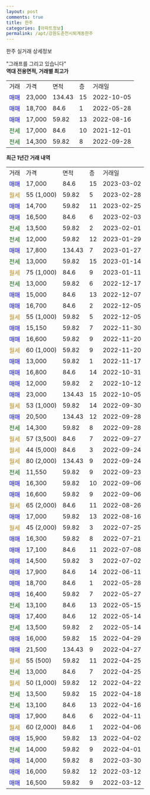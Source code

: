 ```yaml
---
layout: post
comments: true
title: 한주
categories: [아파트정보]
permalink: /apt/강원도춘천시퇴계동한주
---
```


한주 실거래 상세정보

<script type="text/javascript">
  google.charts.load('current', {'packages':['line', 'corechart']});
  google.charts.setOnLoadCallback(drawChart);

  function drawChart() {
    var data = new google.visualization.DataTable();
    data.addColumn('date', '거래일');
    data.addColumn('number', "매매");
    data.addColumn('number', "전세");
    data.addColumn('number', "전매");

    data.addRows([[new Date(Date.parse("2023-03-02")), 17000, null, null], [new Date(Date.parse("2023-02-28")), null, null, null], [new Date(Date.parse("2023-02-25")), 14700, null, null], [new Date(Date.parse("2023-02-03")), 16500, null, null], [new Date(Date.parse("2023-02-01")), null, 13500, null], [new Date(Date.parse("2023-01-29")), null, 12000, null], [new Date(Date.parse("2023-01-27")), 17800, null, null], [new Date(Date.parse("2023-01-14")), null, 13000, null], [new Date(Date.parse("2023-01-11")), null, null, null], [new Date(Date.parse("2022-12-17")), null, 13000, null], [new Date(Date.parse("2022-12-07")), 15000, null, null], [new Date(Date.parse("2022-12-05")), 16700, null, null], [new Date(Date.parse("2022-12-05")), null, null, null], [new Date(Date.parse("2022-11-30")), 15150, null, null], [new Date(Date.parse("2022-11-20")), 16600, null, null], [new Date(Date.parse("2022-11-20")), null, null, null], [new Date(Date.parse("2022-11-17")), 13000, null, null], [new Date(Date.parse("2022-10-31")), 16800, null, null], [new Date(Date.parse("2022-10-12")), 12000, null, null], [new Date(Date.parse("2022-10-05")), 23000, null, null], [new Date(Date.parse("2022-09-30")), null, null, null], [new Date(Date.parse("2022-09-28")), 20500, null, null], [new Date(Date.parse("2022-09-28")), null, 14300, null], [new Date(Date.parse("2022-09-27")), null, null, null], [new Date(Date.parse("2022-09-24")), null, null, null], [new Date(Date.parse("2022-09-24")), null, null, null], [new Date(Date.parse("2022-09-23")), null, 11550, null], [new Date(Date.parse("2022-09-06")), 16300, null, null], [new Date(Date.parse("2022-09-06")), 16600, null, null], [new Date(Date.parse("2022-08-26")), null, null, null], [new Date(Date.parse("2022-08-16")), 17000, null, null], [new Date(Date.parse("2022-07-25")), null, null, null], [new Date(Date.parse("2022-07-21")), 16300, null, null], [new Date(Date.parse("2022-07-08")), 17100, null, null], [new Date(Date.parse("2022-07-02")), 14500, null, null], [new Date(Date.parse("2022-06-11")), 17900, null, null], [new Date(Date.parse("2022-05-28")), 18700, null, null], [new Date(Date.parse("2022-05-27")), 16400, null, null], [new Date(Date.parse("2022-05-15")), null, 13100, null], [new Date(Date.parse("2022-05-14")), 17400, null, null], [new Date(Date.parse("2022-05-14")), null, 13500, null], [new Date(Date.parse("2022-04-29")), 16000, null, null], [new Date(Date.parse("2022-04-27")), 21500, null, null], [new Date(Date.parse("2022-04-25")), null, null, null], [new Date(Date.parse("2022-04-25")), null, 13000, null], [new Date(Date.parse("2022-04-22")), null, null, null], [new Date(Date.parse("2022-04-18")), null, 13500, null], [new Date(Date.parse("2022-04-16")), null, 13100, null], [new Date(Date.parse("2022-04-11")), 17900, null, null], [new Date(Date.parse("2022-04-06")), null, null, null], [new Date(Date.parse("2022-04-02")), 15900, null, null], [new Date(Date.parse("2022-04-01")), null, 14000, null], [new Date(Date.parse("2022-03-30")), 14000, null, null], [new Date(Date.parse("2022-03-12")), 16000, null, null], [new Date(Date.parse("2022-03-12")), 16500, null, null]]);

    var options = {
      hAxis: {
        format: 'yyyy/MM/dd'
      },    
      lineWidth: 0,
      pointsVisible: true,    
      title: '최근 1년간 유형별 실거래가 분포',
      legend: { position: 'bottom' }
    };

    var formatter = new google.visualization.NumberFormat({pattern:'###,###'} );
    formatter.format(data, 1);
    formatter.format(data, 2);
    
    setTimeout(function() {
        var chart = new google.visualization.LineChart(document.getElementById('columnchart_material'));
        chart.draw(data, (options));
        document.getElementById('loading').style.display = 'none';
    }, 200);
  }
</script>


<div id="loading" style="z-index:20; display: block; margin-left: 0px">"그래프를 그리고 있습니다"</div>
<div id="columnchart_material" style="width: 95%; margin-left: 0px; display: block"></div>
<!-- contents start -->
<b>역대 전용면적, 거래별 최고가</b>
<table class="sortable">
    <tr>
      <td>거래</td>
      <td>가격</td>
      <td>면적</td>
      <td>층</td>
      <td>거래일</td>
    </tr>
        <tr>
          <td><a style="color: blue">매매</a></td>
          <td>23,000</td>
          <td>134.43</td>
          <td>15</td>
          <td>2022-10-05</td>
        </tr>            <tr>
          <td><a style="color: blue">매매</a></td>
          <td>18,700</td>
          <td>84.6</td>
          <td>1</td>
          <td>2022-05-28</td>
        </tr>            <tr>
          <td><a style="color: blue">매매</a></td>
          <td>17,000</td>
          <td>59.82</td>
          <td>13</td>
          <td>2022-08-16</td>
        </tr>        
        <tr>
              <td><a style="color: darkgreen">전세</a></td>
              <td>17,000</td>
              <td>84.6</td>
              <td>10</td>
              <td>2021-12-01</td>
            </tr>            <tr>
              <td><a style="color: darkgreen">전세</a></td>
              <td>14,300</td>
              <td>59.82</td>
              <td>8</td>
              <td>2022-09-28</td>
            </tr>        
    
</table>

<b>최근 1년간 거래 내역</b>

<table class="sortable">
    <tr>
      <td>거래</td>
      <td>가격</td>
      <td>면적</td>
      <td>층</td>
      <td>거래일</td>
    </tr>
    <tr>
      <td><a style="color: blue">매매</a></td>
      <td>17,000</td>
      <td>84.6</td>
      <td>15</td>
      <td>2023-03-02</td>
    </tr>          <tr>
      <td><a style="color: darkgoldenrod">월세</a></td>
      <td>55 (1,000)</td>
      <td>59.82</td>
      <td>5</td>
      <td>2023-02-28</td>
    </tr>          <tr>
      <td><a style="color: blue">매매</a></td>
      <td>14,700</td>
      <td>59.82</td>
      <td>11</td>
      <td>2023-02-25</td>
    </tr>          <tr>
      <td><a style="color: blue">매매</a></td>
      <td>16,500</td>
      <td>84.6</td>
      <td>6</td>
      <td>2023-02-03</td>
    </tr>          <tr>
      <td><a style="color: darkgreen">전세</a></td>
      <td>13,500</td>
      <td>59.82</td>
      <td>2</td>
      <td>2023-02-01</td>
    </tr>          <tr>
      <td><a style="color: darkgreen">전세</a></td>
      <td>12,000</td>
      <td>59.82</td>
      <td>12</td>
      <td>2023-01-29</td>
    </tr>          <tr>
      <td><a style="color: blue">매매</a></td>
      <td>17,800</td>
      <td>134.43</td>
      <td>7</td>
      <td>2023-01-27</td>
    </tr>          <tr>
      <td><a style="color: darkgreen">전세</a></td>
      <td>13,000</td>
      <td>59.82</td>
      <td>15</td>
      <td>2023-01-14</td>
    </tr>          <tr>
      <td><a style="color: darkgoldenrod">월세</a></td>
      <td>75 (1,000)</td>
      <td>84.6</td>
      <td>9</td>
      <td>2023-01-11</td>
    </tr>          <tr>
      <td><a style="color: darkgreen">전세</a></td>
      <td>13,000</td>
      <td>59.82</td>
      <td>6</td>
      <td>2022-12-17</td>
    </tr>          <tr>
      <td><a style="color: blue">매매</a></td>
      <td>15,000</td>
      <td>84.6</td>
      <td>13</td>
      <td>2022-12-07</td>
    </tr>          <tr>
      <td><a style="color: blue">매매</a></td>
      <td>16,700</td>
      <td>84.6</td>
      <td>2</td>
      <td>2022-12-05</td>
    </tr>          <tr>
      <td><a style="color: darkgoldenrod">월세</a></td>
      <td>55 (1,000)</td>
      <td>59.82</td>
      <td>5</td>
      <td>2022-12-05</td>
    </tr>          <tr>
      <td><a style="color: blue">매매</a></td>
      <td>15,150</td>
      <td>59.82</td>
      <td>7</td>
      <td>2022-11-30</td>
    </tr>          <tr>
      <td><a style="color: blue">매매</a></td>
      <td>16,600</td>
      <td>59.82</td>
      <td>9</td>
      <td>2022-11-20</td>
    </tr>          <tr>
      <td><a style="color: darkgoldenrod">월세</a></td>
      <td>60 (1,000)</td>
      <td>59.82</td>
      <td>9</td>
      <td>2022-11-20</td>
    </tr>          <tr>
      <td><a style="color: blue">매매</a></td>
      <td>13,000</td>
      <td>59.82</td>
      <td>1</td>
      <td>2022-11-17</td>
    </tr>          <tr>
      <td><a style="color: blue">매매</a></td>
      <td>16,800</td>
      <td>84.6</td>
      <td>14</td>
      <td>2022-10-31</td>
    </tr>          <tr>
      <td><a style="color: blue">매매</a></td>
      <td>12,000</td>
      <td>59.82</td>
      <td>2</td>
      <td>2022-10-12</td>
    </tr>          <tr>
      <td><a style="color: blue">매매</a></td>
      <td>23,000</td>
      <td>134.43</td>
      <td>15</td>
      <td>2022-10-05</td>
    </tr>          <tr>
      <td><a style="color: darkgoldenrod">월세</a></td>
      <td>53 (1,000)</td>
      <td>59.82</td>
      <td>14</td>
      <td>2022-09-30</td>
    </tr>          <tr>
      <td><a style="color: blue">매매</a></td>
      <td>20,500</td>
      <td>134.43</td>
      <td>12</td>
      <td>2022-09-28</td>
    </tr>          <tr>
      <td><a style="color: darkgreen">전세</a></td>
      <td>14,300</td>
      <td>59.82</td>
      <td>8</td>
      <td>2022-09-28</td>
    </tr>          <tr>
      <td><a style="color: darkgoldenrod">월세</a></td>
      <td>57 (3,500)</td>
      <td>84.6</td>
      <td>7</td>
      <td>2022-09-27</td>
    </tr>          <tr>
      <td><a style="color: darkgoldenrod">월세</a></td>
      <td>44 (5,000)</td>
      <td>84.6</td>
      <td>3</td>
      <td>2022-09-24</td>
    </tr>          <tr>
      <td><a style="color: darkgoldenrod">월세</a></td>
      <td>80 (2,000)</td>
      <td>134.43</td>
      <td>9</td>
      <td>2022-09-24</td>
    </tr>          <tr>
      <td><a style="color: darkgreen">전세</a></td>
      <td>11,550</td>
      <td>59.82</td>
      <td>9</td>
      <td>2022-09-23</td>
    </tr>          <tr>
      <td><a style="color: blue">매매</a></td>
      <td>16,300</td>
      <td>59.82</td>
      <td>10</td>
      <td>2022-09-06</td>
    </tr>          <tr>
      <td><a style="color: blue">매매</a></td>
      <td>16,600</td>
      <td>59.82</td>
      <td>9</td>
      <td>2022-09-06</td>
    </tr>          <tr>
      <td><a style="color: darkgoldenrod">월세</a></td>
      <td>65 (2,000)</td>
      <td>84.6</td>
      <td>11</td>
      <td>2022-08-26</td>
    </tr>          <tr>
      <td><a style="color: blue">매매</a></td>
      <td>17,000</td>
      <td>59.82</td>
      <td>13</td>
      <td>2022-08-16</td>
    </tr>          <tr>
      <td><a style="color: darkgoldenrod">월세</a></td>
      <td>45 (2,000)</td>
      <td>59.82</td>
      <td>3</td>
      <td>2022-07-25</td>
    </tr>          <tr>
      <td><a style="color: blue">매매</a></td>
      <td>16,300</td>
      <td>59.82</td>
      <td>8</td>
      <td>2022-07-21</td>
    </tr>          <tr>
      <td><a style="color: blue">매매</a></td>
      <td>17,100</td>
      <td>84.6</td>
      <td>11</td>
      <td>2022-07-08</td>
    </tr>          <tr>
      <td><a style="color: blue">매매</a></td>
      <td>14,500</td>
      <td>59.82</td>
      <td>3</td>
      <td>2022-07-02</td>
    </tr>          <tr>
      <td><a style="color: blue">매매</a></td>
      <td>17,900</td>
      <td>84.6</td>
      <td>14</td>
      <td>2022-06-11</td>
    </tr>          <tr>
      <td><a style="color: blue">매매</a></td>
      <td>18,700</td>
      <td>84.6</td>
      <td>1</td>
      <td>2022-05-28</td>
    </tr>          <tr>
      <td><a style="color: blue">매매</a></td>
      <td>16,400</td>
      <td>59.82</td>
      <td>7</td>
      <td>2022-05-27</td>
    </tr>          <tr>
      <td><a style="color: darkgreen">전세</a></td>
      <td>13,100</td>
      <td>84.6</td>
      <td>13</td>
      <td>2022-05-15</td>
    </tr>          <tr>
      <td><a style="color: blue">매매</a></td>
      <td>17,400</td>
      <td>84.6</td>
      <td>12</td>
      <td>2022-05-14</td>
    </tr>          <tr>
      <td><a style="color: darkgreen">전세</a></td>
      <td>13,500</td>
      <td>59.82</td>
      <td>2</td>
      <td>2022-05-14</td>
    </tr>          <tr>
      <td><a style="color: blue">매매</a></td>
      <td>16,000</td>
      <td>59.82</td>
      <td>15</td>
      <td>2022-04-29</td>
    </tr>          <tr>
      <td><a style="color: blue">매매</a></td>
      <td>21,500</td>
      <td>134.43</td>
      <td>9</td>
      <td>2022-04-27</td>
    </tr>          <tr>
      <td><a style="color: darkgoldenrod">월세</a></td>
      <td>55 (500)</td>
      <td>59.82</td>
      <td>11</td>
      <td>2022-04-25</td>
    </tr>          <tr>
      <td><a style="color: darkgreen">전세</a></td>
      <td>13,000</td>
      <td>84.6</td>
      <td>7</td>
      <td>2022-04-25</td>
    </tr>          <tr>
      <td><a style="color: darkgoldenrod">월세</a></td>
      <td>50 (1,000)</td>
      <td>59.82</td>
      <td>12</td>
      <td>2022-04-22</td>
    </tr>          <tr>
      <td><a style="color: darkgreen">전세</a></td>
      <td>13,500</td>
      <td>59.82</td>
      <td>15</td>
      <td>2022-04-18</td>
    </tr>          <tr>
      <td><a style="color: darkgreen">전세</a></td>
      <td>13,100</td>
      <td>84.6</td>
      <td>13</td>
      <td>2022-04-16</td>
    </tr>          <tr>
      <td><a style="color: blue">매매</a></td>
      <td>17,900</td>
      <td>84.6</td>
      <td>6</td>
      <td>2022-04-11</td>
    </tr>          <tr>
      <td><a style="color: darkgoldenrod">월세</a></td>
      <td>60 (2,000)</td>
      <td>84.6</td>
      <td>1</td>
      <td>2022-04-06</td>
    </tr>          <tr>
      <td><a style="color: blue">매매</a></td>
      <td>15,900</td>
      <td>59.82</td>
      <td>13</td>
      <td>2022-04-02</td>
    </tr>          <tr>
      <td><a style="color: darkgreen">전세</a></td>
      <td>14,000</td>
      <td>59.82</td>
      <td>9</td>
      <td>2022-04-01</td>
    </tr>          <tr>
      <td><a style="color: blue">매매</a></td>
      <td>14,000</td>
      <td>59.82</td>
      <td>8</td>
      <td>2022-03-30</td>
    </tr>          <tr>
      <td><a style="color: blue">매매</a></td>
      <td>16,000</td>
      <td>59.82</td>
      <td>12</td>
      <td>2022-03-12</td>
    </tr>          <tr>
      <td><a style="color: blue">매매</a></td>
      <td>16,500</td>
      <td>59.82</td>
      <td>9</td>
      <td>2022-03-12</td>
    </tr>      </table>
<!-- contents end -->    

